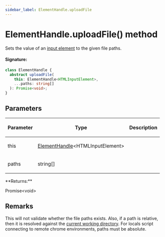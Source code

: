 ```yaml
---
sidebar_label: ElementHandle.uploadFile
---
```


# ElementHandle.uploadFile() method

Sets the value of an [input element](https://developer.mozilla.org/en-US/docs/Web/HTML/Element/input) to the given file paths.

#### Signature:

```typescript
class ElementHandle {
  abstract uploadFile(
    this: ElementHandle<HTMLInputElement>,
    ...paths: string[]
  ): Promise<void>;
}
```

## Parameters

<table><thead><tr><th>

Parameter

</th><th>

Type

</th><th>

Description

</th></tr></thead>
<tbody><tr><td>

this

</td><td>

[ElementHandle](./puppeteer.elementhandle.md)&lt;HTMLInputElement&gt;

</td><td>

</td></tr>
<tr><td>

paths

</td><td>

string\[\]

</td><td>

</td></tr>
</tbody></table>
**Returns:**

Promise&lt;void&gt;

## Remarks

This will not validate whether the file paths exists. Also, if a path is relative, then it is resolved against the [current working directory](https://nodejs.org/api/process.html#process_process_cwd). For locals script connecting to remote chrome environments, paths must be absolute.
